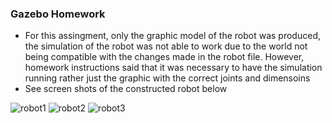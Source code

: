 ### Gazebo Homework
- For this assingment, only the graphic model of the robot was produced, the simulation of the robot was not able to work due to the world 
 not being compatible with the changes made in the robot file. However, homework instructions said that it was necessary to have the simulation running 
 rather just the graphic with the correct joints and dimensoins
 - See screen shots of the constructed robot below 

 ![robot1](/robot_1.png)
 ![robot2](/robot_2.png)
 ![robot3](/robot_3.png)



